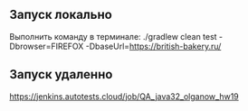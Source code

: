 ## Запуск локально
Выполнить команду в терминале:
./gradlew clean test -Dbrowser=FIREFOX -DbaseUrl=https://british-bakery.ru/

## Запуск удаленно
https://jenkins.autotests.cloud/job/QA_java32_olganow_hw19